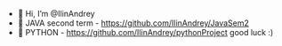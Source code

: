 - 👋 Hi, I’m @IlinAndrey
- 👀 JAVA second term - https://github.com/IlinAndrey/JavaSem2
- 🌱 PYTHON - https://github.com/IlinAndrey/pythonProject
good luck :)

<!---
IlinAndrey/IlinAndrey is a ✨ special ✨ repository because its `README.md` (this file) appears on your GitHub profile.
You can click the Preview link to take a look at your changes.
--->
